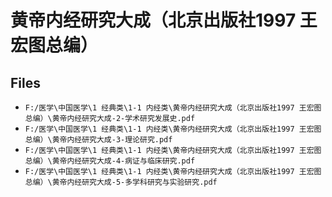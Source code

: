 # 黄帝内经研究大成（北京出版社1997 王宏图总编）

## Files

- `F:/医学\中国医学\1 经典类\1-1 内经类\黄帝内经研究大成（北京出版社1997 王宏图总编）\黄帝内经研究大成-2-学术研究发展史.pdf`
- `F:/医学\中国医学\1 经典类\1-1 内经类\黄帝内经研究大成（北京出版社1997 王宏图总编）\黄帝内经研究大成-3-理论研究.pdf`
- `F:/医学\中国医学\1 经典类\1-1 内经类\黄帝内经研究大成（北京出版社1997 王宏图总编）\黄帝内经研究大成-4-病证与临床研究.pdf`
- `F:/医学\中国医学\1 经典类\1-1 内经类\黄帝内经研究大成（北京出版社1997 王宏图总编）\黄帝内经研究大成-5-多学科研究与实验研究.pdf`
